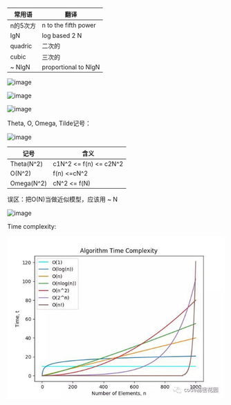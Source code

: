 

| 常用语 | 翻译                                                   |
| ---- | ------------------------------------------------------------ |
| n的5次方 | n to the fifth power |
| lgN | log based 2 N |
| quadric | 二次的 |
| cubic |  三次的 |
| ~ NlgN | proportional to NlgN |



![image](/Users/zhaofengyi/Documents/gitbook/Algorithms/pic/discrete_sum.png)



![image](/Users/zhaofengyi/Documents/gitbook/Algorithms/pic/common_cost.png)

![image](/Users/zhaofengyi/Documents/gitbook/Algorithms/pic/capability.png)

Theta, O, Omega, Tilde记号：

![image](/Users/zhaofengyi/Documents/gitbook/Algorithms/pic/notation1.png)

| 记号       | 含义                   |
| ---------- | ---------------------- |
| Theta(N^2) | c1N^2 <= f(n) <= c2N^2 |
| O(N^2)     | f(n) <=cN^2            |
| Omega(N^2) | cN^2 <= f(N)           |

误区：把O(N)当做近似模型，应该用 ~ N

![image](/Users/zhaofengyi/Documents/gitbook/Algorithms/pic/notation2.png)



Time complexity:

![image](./pic/algorithm_time_complexity.JPG)



